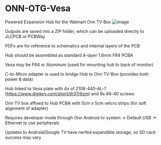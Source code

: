 # ONN-OTG-Vesa
Powered Expansion Hub for the Walmart Onn TV Box
![image](https://github.com/user-attachments/assets/baafb63e-9e47-4058-87ed-fea50d4a773a)

Outputs are saved into a ZIP folder, which can be uploaded directly to JLCPCB or PCBWay

PDFs are for reference to schematics and internal layers of the PCB

Hub should be assembled as standard 4-layer 1.6mm FR4 PCBA

Vesa may be FR4 or Aluminum (used for mounting hub to back of monitor)

C-to-Micro adapter is used to bridge Hub to Onn TV-Box (provides both power & data)

Hub linked to Vesa plate with 4x of 2108-440-AL-7 (https://www.digikey.com/short/th37r9zm) and 8x #4-40 screws

Onn TV box affixed to Hub PCBA with 5cm x 5cm velcro strips (for soft alignment of adapter)


Requires developer mode through Onn Android-tv system -> Default USB -> Ethernet to use peripherals

Updates to Android/Google TV have nerfed expandible storage, so SD card success may vary
